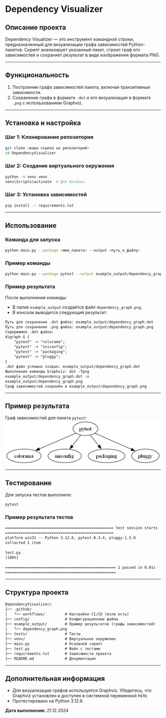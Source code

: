 # **Dependency Visualizer**

## **Описание проекта**
Dependency Visualizer — это инструмент командной строки, предназначенный для визуализации графа зависимостей Python-пакетов. Скрипт анализирует указанный пакет, строит граф его зависимостей и сохраняет результат в виде изображения формата PNG.

---

## **Функциональность**
1. Построение графа зависимостей пакета, включая транзитивные зависимости.
2. Сохранение графа в формате `.dot` и его визуализация в формате `.png` с использованием Graphviz.

---

## **Установка и настройка**

### **Шаг 1: Клонирование репозитория**
```bash
git clone <ваша ссылка на репозиторий>
cd DependencyVisualizer
```

### **Шаг 2: Создание виртуального окружения**
```bash
python -m venv venv
venv\Scripts\activate  # Для Windows
```

### **Шаг 3: Установка зависимостей**
```bash
pip install -r requirements.txt
```

---

## **Использование**

### **Команда для запуска**
```bash
python main.py --package <имя_пакета> --output <путь_к_файлу>
```

### **Пример команды**
```bash
python main.py --package pytest --output example_output/dependency_graph.png
```

### **Пример результата**
После выполнения команды:
- В папке `example_output` создаётся файл `dependency_graph.png`.
- В консоли выводится следующий результат:

```plaintext
Путь для сохранения .dot файла: example_output/dependency_graph.dot
Путь для сохранения .png файла: example_output/dependency_graph.png
Содержимое .dot файла:
digraph G {
    "pytest" -> "colorama";
    "pytest" -> "iniconfig";
    "pytest" -> "packaging";
    "pytest" -> "pluggy";
}
.dot файл успешно создан: example_output/dependency_graph.dot
Выполнение команды Graphviz: dot -Tpng example_output/dependency_graph.dot -o example_output/dependency_graph.png
Граф зависимостей сохранён в example_output/dependency_graph.png
```

---

## **Пример результата**

Граф зависимостей для пакета `pytest`:
![Граф зависимостей](example_output/dependency_graph.png)

---

## **Тестирование**

Для запуска тестов выполните:
```bash
pytest
```

### **Пример результата тестов**
```plaintext
================================================= test session starts =================================================
platform win32 -- Python 3.12.6, pytest-8.3.4, pluggy-1.5.0
collected 1 item                                                                                                      

test.py .                                                                                                       [100%]

================================================== 1 passed in 0.01s ==================================================
```

---

## **Структура проекта**
```plaintext
DependencyVisualizer/
├── .github/
│   └── workflows/         # Настройки CI/CD (если есть)
├── config/                # Конфигурационные файлы
├── example_output/        # Пример результатов (графы зависимостей)
│   └── dependency_graph.png
├── tests/                 # Тесты
├── venv/                  # Виртуальное окружение
├── main.py                # Основной скрипт
├── test.py                # Файл с тестами
├── requirements.txt       # Зависимости проекта
├── README.md              # Документация
```

---

## **Дополнительная информация**
- Для визуализации графов используется Graphviz. Убедитесь, что Graphviz установлен и доступен в системной переменной `PATH`.
- Протестировано на Python 3.12.6.

**Дата выполнения:** *21.12.2024*

